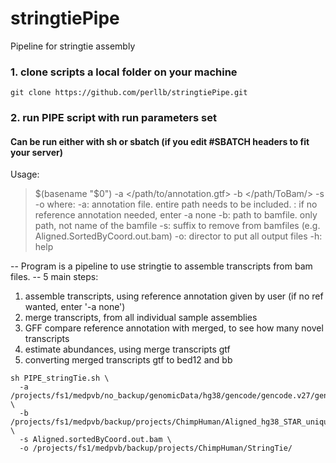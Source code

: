 # stringtiePipe
Pipeline for stringtie assembly



### 1. clone scripts a local folder on your machine
```
git clone https://github.com/perllb/stringtiePipe.git
```

### 2. run PIPE script with run parameters set 
#### Can be run either with sh or sbatch (if you edit #SBATCH headers to fit your server)
Usage:
> $(basename "$0") -a </path/to/annotation.gtf> -b </path/ToBam/> -s <suffix of bam to remove> -o <outdir>
where:
    -a: annotation file. entire path needs to be included.
      : if no reference annotation needed, enter -a none
    -b: path to bamfile. only path, not name of the bamfile
    -s: suffix to remove from bamfiles (e.g. Aligned.SortedByCoord.out.bam)
    -o: director to put all output files
    -h: help

-- Program is a pipeline to use stringtie to assemble transcripts from bam files.
-- 5 main steps:
 1. assemble transcripts, using reference annotation given by user (if no ref wanted, enter '-a none')
 2. merge transcripts, from all individual sample assemblies
 3. GFF compare reference annotation with merged, to see how many novel transcripts
 4. estimate abundances, using merge transcripts gtf
 5. converting merged transcripts gtf to bed12 and bb


```
sh PIPE_stringTie.sh \ 
  -a /projects/fs1/medpvb/no_backup/genomicData/hg38/gencode/gencode.v27/gencode.v27.annotation.gtf \
  -b /projects/fs1/medpvb/backup/projects/ChimpHuman/Aligned_hg38_STAR_unique \
  -s Aligned.sortedByCoord.out.bam \
  -o /projects/fs1/medpvb/backup/projects/ChimpHuman/StringTie/

```
